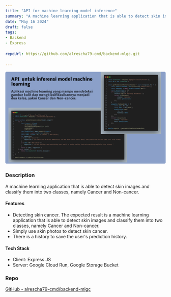 ```yaml
---
title: "API for machine learning model inference"
summary: "A machine learning application that is able to detect skin images and classify them into two classes, namely Cancer and Non-cancer."
date: "May 16 2024"
draft: false
tags:
- Backend
- Express

repoUrl: https://github.com/alrescha79-cmd/backend-mlgc.git

---
```


![API for machine learning model inference](<../../../../public/mlgc.png>)

### Description

A machine learning application that is able to detect skin images and classify them into two classes, namely Cancer and Non-cancer.

#### Features

- Detecting skin cancer. The expected result is a machine learning application that is able to detect skin images and classify them into two classes, namely Cancer and Non-cancer.
- Simply use skin photos to detect skin cancer.
- There is a history to save the user's prediction history.

#### Tech Stack

- Client: Express JS
- Server: Google Cloud Run, Google Storage Bucket

### Repo

[GitHub - alrescha79-cmd/backend-mlgc](https://github.com/alrescha79-cmd/backend-mlgc.git)
